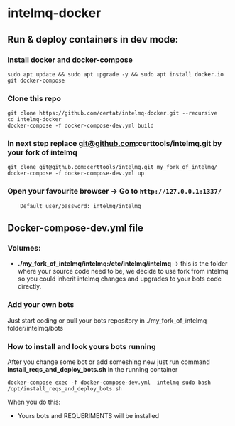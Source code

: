 # intelmq-docker

## Run & deploy containers in dev mode:

### Install docker and docker-compose
```
sudo apt update && sudo apt upgrade -y && sudo apt install docker.io git docker-compose
```

### Clone this repo

```
git clone https://github.com/certat/intelmq-docker.git --recursive
cd intelmq-docker
docker-compose -f docker-compose-dev.yml build
```

### In next step replace git@github.com:certtools/intelmq.git by your fork of intelmq

```
git clone git@github.com:certtools/intelmq.git my_fork_of_intelmq/
docker-compose -f docker-compose-dev.yml up
```

### Open your favourite browser -> Go to `http://127.0.0.1:1337/`

        Default user/password: intelmq/intelmq

## Docker-compose-dev.yml file

### Volumes:

- **./my_fork_of_intelmq/intelmq:/etc/intelmq/intelmq** -> this is the folder where your source code need to be, we decide to use fork from intelmq so you could inherit intelmq changes and upgrades to your bots code directly.

### Add your own bots

Just start coding or pull your bots repository in ./my_fork_of_intelmq folder/intelmq/bots

### How to install and look yours bots running

After you change some bot or add someshing new just run command **install_reqs_and_deploy_bots.sh** in the running container

```
docker-compose exec -f docker-compose-dev.yml  intelmq sudo bash /opt/install_reqs_and_deploy_bots.sh
```

When you do this:

* Yours bots and REQUERIMENTS will be installed
